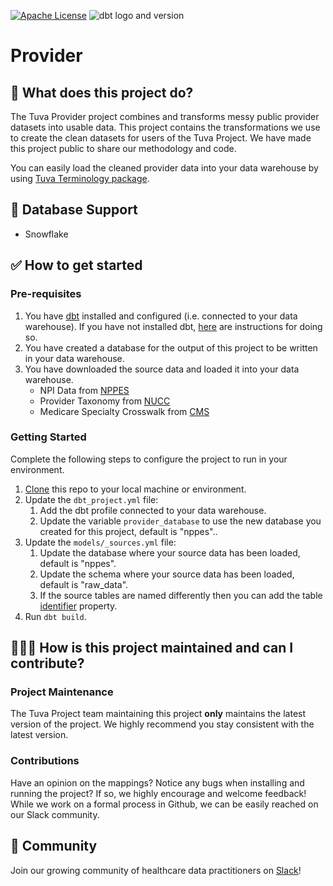 [![Apache License](https://img.shields.io/badge/License-Apache%202.0-blue.svg)](https://opensource.org/licenses/Apache-2.0) ![dbt logo and version](https://img.shields.io/static/v1?logo=dbt&label=dbt-version&message=1.3.x&color=orange)

# Provider

## 🧰 What does this project do?

The Tuva Provider project combines and transforms messy public provider datasets into usable data.
This project contains the transformations we use to create the clean datasets for users of the Tuva Project. 
We have made this project public to share our methodology and code. 

You can easily load the cleaned provider data into your data warehouse by using [Tuva Terminology package](https://github.com/tuva-health/terminology).

## 🔌 Database Support

- Snowflake

## ✅ How to get started

### Pre-requisites
1. You have [dbt](https://www.getdbt.com/) installed and configured (i.e. connected to your data warehouse). If you have not installed dbt, [here](https://docs.getdbt.com/dbt-cli/installation) are instructions for doing so.
2. You have created a database for the output of this project to be written in your data warehouse.
3. You have downloaded the source data and loaded it into your data warehouse.
   * NPI Data from [NPPES](https://download.cms.gov/nppes/NPI_Files.html)
   * Provider Taxonomy from [NUCC](https://nucc.org/index.php/code-sets-mainmenu-41/provider-taxonomy-mainmenu-40/csv-mainmenu-57)
   * Medicare Specialty Crosswalk from [CMS](https://data.cms.gov/provider-characteristics/medicare-provider-supplier-enrollment/medicare-provider-and-supplier-taxonomy-crosswalk)

### Getting Started
Complete the following steps to configure the project to run in your environment.

1. [Clone](https://docs.github.com/en/repositories/creating-and-managing-repositories/cloning-a-repository) this repo to your local machine or environment.
2. Update the `dbt_project.yml` file:
   1. Add the dbt profile connected to your data warehouse.
   2. Update the variable `provider_database` to use the new database you created for this project, default is "nppes"..
3. Update the `models/_sources.yml` file:
   1. Update the database where your source data has been loaded, default is "nppes".
   2. Update the schema where your source data has been loaded, default is "raw_data".
   3. If the source tables are named differently then you can add the table [identifier](https://docs.getdbt.com/reference/resource-properties/identifier) property. 
4. Run `dbt build`.

## 🙋🏻‍♀️ **How is this project maintained and can I contribute?**

### Project Maintenance

The Tuva Project team maintaining this project **only** maintains the latest version of the project. 
We highly recommend you stay consistent with the latest version.

### Contributions

Have an opinion on the mappings? Notice any bugs when installing and running the project?
If so, we highly encourage and welcome feedback!  While we work on a formal process in Github, we can be easily reached on our Slack community.

## 🤝 Community

Join our growing community of healthcare data practitioners on [Slack](https://join.slack.com/t/thetuvaproject/shared_invite/zt-16iz61187-G522Mc2WGA2mHF57e0il0Q)!
